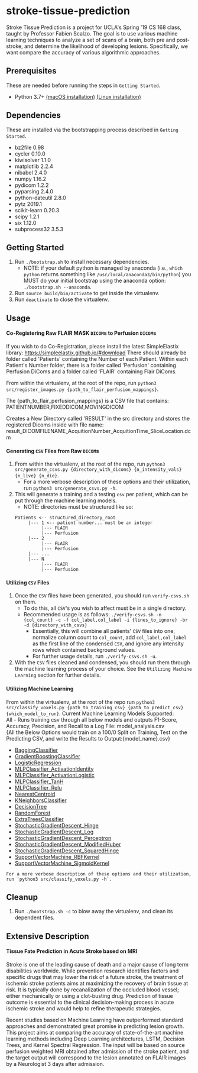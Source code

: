 stroke-tissue-prediction
===========================

Stroke Tissue Prediction is a project for UCLA's Spring '19 CS 168 class, taught by Professor Fabien Scalzo. The goal is to use various machine learning techniques to analyze a set of scans of a brain, both pre and post-stroke, and determine the likelihood of developing lesions. Specifically, we want compare the accuracy of various algorithmic approaches.

## Prerequisites

These are needed before running the steps in `Getting Started`.

   - Python 3.7+ [(macOS installation)](https://docs.python-guide.org/starting/install3/osx/) [(Linux installation)](https://docs.python-guide.org/starting/install3/linux/)

## Dependencies

These are installed via the bootstrapping process described in `Getting Started`.

- bz2file 0.98
- cycler 0.10.0
- kiwisolver 1.1.0
- matplotlib 2.2.4
- nibabel 2.4.0
- numpy 1.16.2
- pydicom 1.2.2
- pyparsing 2.4.0
- python-dateutil 2.8.0
- pytz 2019.1
- scikit-learn 0.20.3
- scipy 1.2.1
- six 1.12.0
- subprocess32 3.5.3

## Getting Started

1. Run `./bootstrap.sh` to install necessary dependencies.
   - NOTE: if your default python is managed by anaconda (i.e., `which python` returns something like `/usr/local/anaconda3/bin/python`) you MUST do your initial bootstrap using the anaconda option: `./bootstrap.sh --anaconda`.
2. Run `source build/bin/activate` to get inside the virtualenv.
3. Run `deactivate` to close the virtualenv.

## Usage

#### Co-Registering Raw FLAIR MASK `DICOM`s to Perfusion `DICOM`s
If you wish to do Co-Registration, please install the latest SimpleElastix library: https://simpleelastix.github.io/#download
There should already be folder called 'Patients' containing the Number of each Patient. Within each Patient's Number folder, there is a folder called 'Perfusion' containing Perfusion DiComs and a folder called 'FLAIR' containing Flair DiComs.

From within the virtualenv, at the root of the repo, run `python3 src/register_images.py {path_to_flair_perfusion_mappings}`.

The {path_to_flair_perfusion_mappings} is a CSV file that contains:
PATIENTNUMBER,FIXEDDICOM,MOVINGDICOM

Creates a New Directory called 'RESULT' in the src directory and stores the registered Dicoms inside with file name: 
   result_DICOMFILENAME_AcquitionNumber_AcquitionTime_SliceLocation.dcm

#### Generating `CSV` Files from Raw `DICOM`s

1. From within the virtualenv, at the root of the repo, run `python3 src/generate_csvs.py {directory_with_dicoms} {n_intensity_vals} {n_live} {n_die}`. 
   - For a more verbose description of these options and their utilization, run `python3 src/generate_csvs.py -h`.
2. This will generate a training and a testing `csv` per patient, which can be put through the machine learning models.
   - NOTE: directories must be structured like so:
   ```
   Patients <-- structured_directory_root
        |--- 1 <-- patient number... must be an integer
             |--- FLAIR
             |--- Perfusion
        |--- 2
             |--- FLAIR
             |--- Perfusion
        |--- ...
        |--- N
             |--- FLAIR
             |--- Perfusion
   ```

#### Utilizing `CSV` Files

1. Once the `CSV` files have been generated, you should run `verify-csvs.sh` on them.
   - To do this, all `CSV`'s you wish to affect must be in a single directory.
   - Recommended usage is as follows: `./verify-csvs.sh -n {col_count} -c -f col_label,col_label -i {lines_to_ignore} -br -d {directory_with_csvs}`
      - Essentially, this will combine all patients' `CSV` files into one, normalize column count to `col_count`, add `col_label,col_label` as the first line of the condensed `CSV`, and ignore any intensity rows which contained background values.
      - For further usage details, run `./verify-csvs.sh -u`.
2. With the `CSV` files cleaned and condensed, you should run them through the machine learning process of your choice. See the `Utilizing Machine Learning` section for further details.

#### Utilizing Machine Learning

From within the virtualenv, at the root of the repo run `python3 src/classify_voxels.py {path_to_training_csv} {path_to_predict_csv} {which_model_to_run}`.
  Current Machine Learning Models Supported: <br>
   All - Runs training csv through all below models and outputs F1-Score, Accuracy, Precision, and Recall to a Log File: model_analysis.csv<br>
   {All the Below Options would train on a 100/0 Split on Training, Test on the Predicting CSV, and write the Results to Output:{model_name}.csv}<br>
   - [BaggingClassifier](https://scikit-learn.org/stable/modules/generated/sklearn.ensemble.BaggingRegressor.html)<br>
   - [GradientBoostingClassifier](https://scikit-learn.org/stable/modules/generated/sklearn.ensemble.GradientBoostingClassifier.html)<br>
   - [LogisticRegression](https://scikit-learn.org/stable/modules/generated/sklearn.linear_model.LogisticRegression.html)<br>
   - [MLPClassifier_ActivationIdentity](https://scikit-learn.org/stable/modules/generated/sklearn.neural_network.MLPClassifier.html)<br>
   - [MLPClassifier_ActivationLogistic](https://scikit-learn.org/stable/modules/generated/sklearn.neural_network.MLPClassifier.html)<br>
   - [MLPClassifier_TanH](https://scikit-learn.org/stable/modules/generated/sklearn.neural_network.MLPClassifier.html)<br>
   - [MLPClassifier_Relu](https://scikit-learn.org/stable/modules/generated/sklearn.neural_network.MLPClassifier.html)<br>
   - [NearestCentroid](https://scikit-learn.org/stable/modules/generated/sklearn.neighbors.NearestCentroid.html)<br>
   - [KNeighborsClassifier](https://scikit-learn.org/stable/modules/generated/sklearn.neighbors.KNeighborsClassifier.html)<br>
   - [DecisionTree](https://scikit-learn.org/stable/modules/generated/sklearn.tree.DecisionTreeClassifier.html)<br>
   - [RandomForest](https://scikit-learn.org/stable/modules/generated/sklearn.ensemble.RandomForestClassifier.html)<br>
   - [ExtraTreesClassifier](https://scikit-learn.org/stable/modules/generated/sklearn.ensemble.ExtraTreesClassifier.html)<br>
   - [StochasticGradientDescent_Hinge](https://scikit-learn.org/stable/modules/generated/sklearn.linear_model.SGDClassifier.html)<br>
   - [StochasticGradientDescent_Log](https://scikit-learn.org/stable/modules/generated/sklearn.linear_model.SGDClassifier.html)<br>
   - [StochasticGradientDescent_Perceptron](https://scikit-learn.org/stable/modules/generated/sklearn.linear_model.SGDClassifier.html)<br>
   - [StochasticGradientDescent_ModifiedHuber](https://scikit-learn.org/stable/modules/generated/sklearn.linear_model.SGDClassifier.html)<br>
   - [StochasticGradientDescent_SquaredHinge](https://scikit-learn.org/stable/modules/generated/sklearn.linear_model.SGDClassifier.html)<br>
   - [SupportVectorMachine_RBFKernel](https://scikit-learn.org/stable/modules/generated/sklearn.svm.SVC.html)<br>
   - [SupportVectorMachine_SigmoidKernel](https://scikit-learn.org/stable/modules/generated/sklearn.svm.SVC.html)<br>
   
    For a more verbose description of these options and their utilization, run `python3 src/classify_voxels.py -h`.
## Cleanup

1. Run `./bootstrap.sh -c` to blow away the virtualenv, and clean its dependent files.

## Extensive Description

#### Tissue Fate Prediction in Acute Stroke based on MRI

Stroke is one of the leading cause of death and a major cause of long term disabilities worldwide. While prevention research identifies factors and specific drugs that may lower the risk of a future stroke, the treatment of ischemic stroke patients aims at maximizing the recovery of brain tissue at risk. It is typically done by recanalization of the occluded blood vessel; either mechanically or using a clot-busting drug. Prediction of tissue outcome is essential to the clinical decision-making process in acute ischemic stroke and would help to refine therapeutic strategies.
 
Recent studies based on Machine Learning have outperformed standard approaches and demonstrated great promise in predicting lesion growth. This project aims at comparing the accuracy of state-of-the-art machine learning methods including Deep Learning architectures, LSTM, Decision Trees, and Kernel Spectral Regression. The input will be based on source perfusion weighted MRI obtained after admission of the stroke patient, and the target output will correspond to the lesion annotated on FLAIR images by a Neurologist 3 days after admission.
